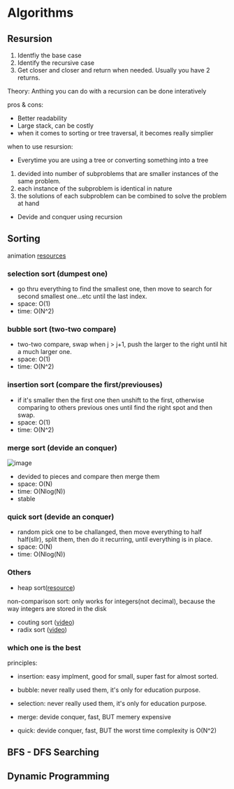 # Algorithms

## Resursion

1. Identfiy the base case
2. Identify the recursive case
3. Get closer and closer and return when needed. Usually you have 2 returns.

Theory: Anthing you can do with a recursion can be done interatively

pros & cons:

- Better readability
- Large stack, can be costly
- when it comes to sorting or tree traversal, it becomes really simplier

when to use resursion:

- Everytime you are using a tree or converting something into a tree
 1. devided into number of subproblems that are smaller instances of the same problem.
 2. each instance of the subproblem is identical in nature
 3. the solutions of each subproblem can be combined to solve the problem at hand
- Devide and conquer using recursion

## Sorting

animation [resources](https://www.toptal.com/developers/sorting-algorithms)

### selection sort (dumpest one)

- go thru everything to find the smallest one, then move to search for second smallest one...etc until the last index.
- space: O(1)
- time: O(N^2)

### bubble sort (two-two compare)

- two-two compare, swap when j > j+1, push the larger to the right until hit a much larger one.
- space: O(1)
- time: O(N^2)

### insertion sort (compare the first/previouses)

- if it's smaller then the first one then unshift to the first, otherwise comparing to others previous ones until find the right spot and then swap.
- space: O(1)
- time: O(N^2)

### merge sort (devide an conquer)

![image](https://i.imgur.com/9nxdbYB.png)

- devided to pieces and compare then merge them
- space: O(N)
- time: O(Nlog(N))
- stable

### quick sort (devide an conquer)

- random pick one to be challanged, then move everything to half half(sllr), split them, then do it recurring, until everything is in place.
- space: O(N)
- time: O(Nlog(N))

### Others

- heap sort([resource](https://brilliant.org/wiki/heap-sort/))

non-comparison sort: only works for integers(not decimal), because the way integers are stored in the disk

- couting sort ([video](https://www.cs.usfca.edu/~galles/visualization/CountingSort.html))
- radix sort ([video](https://www.cs.usfca.edu/~galles/visualization/RadixSort.html))

### which one is the best

principles:

- insertion: easy implment, good for small, super fast for almost sorted.
- bubble: never really used them, it's only for education purpose.
- selection: never really used them, it's only for education purpose.

- merge: devide conquer, fast, BUT memery expensive
- quick: devide conquer, fast, BUT the worst time complexity is O(N^2)

## BFS - DFS Searching



## Dynamic Programming